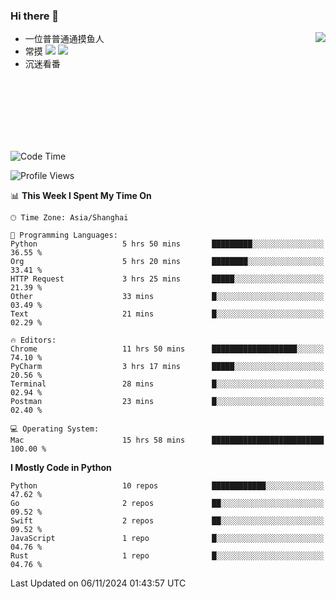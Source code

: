 ### Hi there 👋


<a href="https://github.com/yanlc39">
  <img align="right" src="https://github-readme-stats.vercel.app/api?username=yanlc39&show_icons=true&hide_border=true&icon_color=586069&title_color=a0a9af">
</a>

- 一位普普通通摸鱼人
- 常摸 ![](https://img.shields.io/badge/-Python-3e74a2?style=flat-square&logo=Python&logoColor=fff) ![](https://img.shields.io/badge/-C%2B%2B-brightgreen?style=flat-square)
- 沉迷看番



<br><br><br><br><br><br>


<!--START_SECTION:waka-->
![Code Time](http://img.shields.io/badge/Code%20Time-490%20hrs%2014%20mins-blue)

![Profile Views](http://img.shields.io/badge/Profile%20Views-0-blue)

📊 **This Week I Spent My Time On** 

```text
🕑︎ Time Zone: Asia/Shanghai

💬 Programming Languages: 
Python                   5 hrs 50 mins       █████████░░░░░░░░░░░░░░░░   36.55 % 
Org                      5 hrs 20 mins       ████████░░░░░░░░░░░░░░░░░   33.41 % 
HTTP Request             3 hrs 25 mins       █████░░░░░░░░░░░░░░░░░░░░   21.39 % 
Other                    33 mins             █░░░░░░░░░░░░░░░░░░░░░░░░   03.49 % 
Text                     21 mins             █░░░░░░░░░░░░░░░░░░░░░░░░   02.29 % 

🔥 Editors: 
Chrome                   11 hrs 50 mins      ███████████████████░░░░░░   74.10 % 
PyCharm                  3 hrs 17 mins       █████░░░░░░░░░░░░░░░░░░░░   20.56 % 
Terminal                 28 mins             █░░░░░░░░░░░░░░░░░░░░░░░░   02.94 % 
Postman                  23 mins             █░░░░░░░░░░░░░░░░░░░░░░░░   02.40 % 

💻 Operating System: 
Mac                      15 hrs 58 mins      █████████████████████████   100.00 % 
```

**I Mostly Code in Python** 

```text
Python                   10 repos            ████████████░░░░░░░░░░░░░   47.62 % 
Go                       2 repos             ██░░░░░░░░░░░░░░░░░░░░░░░   09.52 % 
Swift                    2 repos             ██░░░░░░░░░░░░░░░░░░░░░░░   09.52 % 
JavaScript               1 repo              █░░░░░░░░░░░░░░░░░░░░░░░░   04.76 % 
Rust                     1 repo              █░░░░░░░░░░░░░░░░░░░░░░░░   04.76 % 
```




 Last Updated on 06/11/2024 01:43:57 UTC
<!--END_SECTION:waka-->
